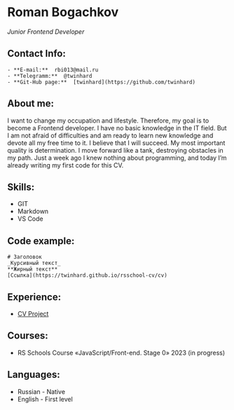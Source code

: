 # Roman Bogachkov
 _Junior Frontend Developer_
## Contact Info:
    - **E-mail:**  rbi013@mail.ru
    - **Telegramm:**  @twinhard
    - **Git-Hub page:**  [twinhard](https://github.com/twinhard) 
## About me:
I want to change my occupation and lifestyle. Therefore, my goal is to become a Frontend developer. I have no basic knowledge in the IT field. But I am not afraid of difficulties and am ready to learn new knowledge and devote all my free time to it. I believe that I will succeed. My most important quality is determination. I move forward like a tank, destroying obstacles in my path. Just a week ago I knew nothing about programming, and today I’m already writing my first code for this CV.
## Skills:
- GIT
- Markdown
- VS Code
## Code example:
```
# Заголовок
_Курсивный текст_
**Жирный текст**
[Ссылка](https://twinhard.github.io/rsschool-cv/cv)
```
## Experience:
- [CV Project](https://twinhard.github.io/rsschool-cv/cv)
## Courses:
- RS Schools Course «JavaScript/Front-end. Stage 0» 2023 (in progress)
## Languages:
- Russian - Native
- English - First level
